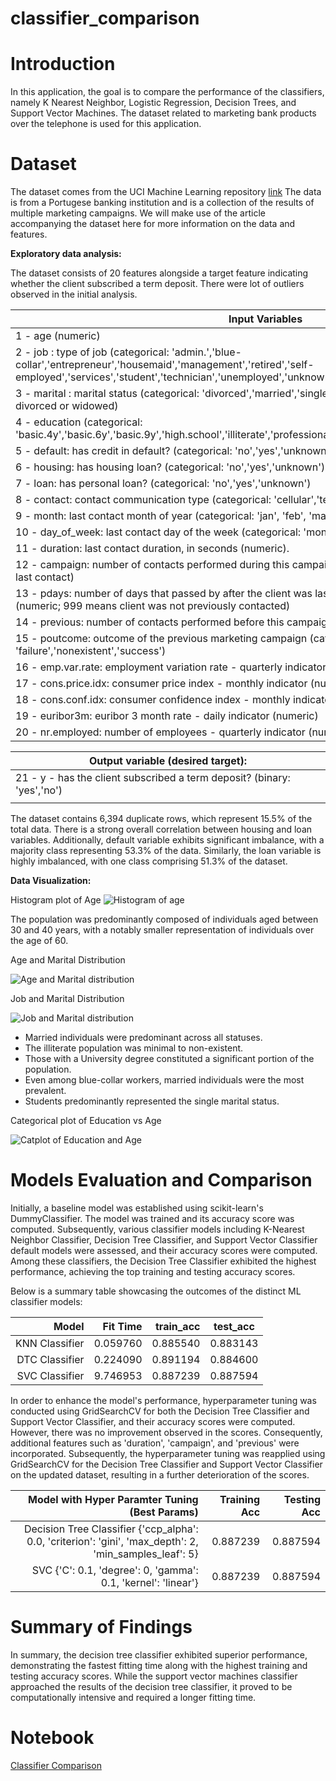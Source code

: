 # classifier_comparison

# Introduction

In this application, the goal is to compare the performance of the classifiers, namely K Nearest Neighbor, Logistic Regression, Decision Trees, and Support Vector Machines. The dataset related to marketing bank products over the telephone is used for this application.

# Dataset

The dataset comes from the UCI Machine Learning repository [link](https://archive.ics.uci.edu/ml/datasets/bank+marketing) The data is from a Portugese banking institution and is a collection of the results of multiple marketing campaigns. We will make use of the article accompanying the dataset here for more information on the data and features.

**Exploratory data analysis:**

The dataset consists of 20 features alongside a target feature indicating whether the client subscribed a term deposit. There were lot of outliers observed in the initial analysis. 

| Input Variables |
|---|
| 1 - age (numeric) |
| 2 - job : type of job (categorical: 'admin.','blue-collar','entrepreneur','housemaid','management','retired','self-employed','services','student','technician','unemployed','unknown') |
| 3 - marital : marital status (categorical: 'divorced','married','single','unknown'; note: 'divorced' means divorced or widowed) |
| 4 - education (categorical: 'basic.4y','basic.6y','basic.9y','high.school','illiterate','professional.course','university.degree','unknown') |
| 5 - default: has credit in default? (categorical: 'no','yes','unknown') |
| 6 - housing: has housing loan? (categorical: 'no','yes','unknown') |
| 7 - loan: has personal loan? (categorical: 'no','yes','unknown') |
| 8 - contact: contact communication type (categorical: 'cellular','telephone') |
| 9 - month: last contact month of year (categorical: 'jan', 'feb', 'mar', ..., 'nov', 'dec') |
| 10 - day_of_week: last contact day of the week (categorical: 'mon','tue','wed','thu','fri') |
| 11 - duration: last contact duration, in seconds (numeric). |
| 12 - campaign: number of contacts performed during this campaign and for this client (numeric, includes last contact) |
| 13 - pdays: number of days that passed by after the client was last contacted from a previous campaign (numeric; 999 means client was not previously contacted) |
| 14 - previous: number of contacts performed before this campaign and for this client (numeric) |
| 15 - poutcome: outcome of the previous marketing campaign (categorical: 'failure','nonexistent','success') |
| 16 - emp.var.rate: employment variation rate - quarterly indicator (numeric) |
| 17 - cons.price.idx: consumer price index - monthly indicator (numeric) |
| 18 - cons.conf.idx: consumer confidence index - monthly indicator (numeric) |
| 19 - euribor3m: euribor 3 month rate - daily indicator (numeric) |
| 20 - nr.employed: number of employees - quarterly indicator (numeric) |

| Output variable (desired target): |
|---|
| 21 - y - has the client subscribed a term deposit? (binary: 'yes','no') |
|  |

The dataset contains 6,394 duplicate rows, which represent 15.5% of the total data. There is a strong overall correlation between housing and loan variables. Additionally, default variable exhibits significant imbalance, with a majority class representing 53.3% of the data. Similarly, the loan variable is highly imbalanced, with one class comprising 51.3% of the dataset.

**Data Visualization:**

Histogram plot of Age
![Histogram of age](/images/agehistogram.png)


The population was predominantly composed of individuals aged between 30 and 40 years, with a notably smaller representation of individuals over the age of 60.

Age and Marital Distribution

![Age and Marital distribution](/images/edumaritaldist.png)

Job and Marital Distribution

![Job and Marital distribution](/images/jobmaritaldist.png)

* Married individuals were predominant across all statuses.
* The illiterate population was minimal to non-existent.
* Those with a University degree constituted a significant portion of the population.
* Even among blue-collar workers, married individuals were the most prevalent.
* Students predominantly represented the single marital status.

Categorical plot of Education vs Age

![Catplot of Education and Age](/images/eduagecat.png)


# Models Evaluation and Comparison

Initially, a baseline model was established using scikit-learn's DummyClassifier. The model was trained and its accuracy score was computed. Subsequently, various classifier models including K-Nearest Neighbor Classifier, Decision Tree Classifier, and Support Vector Classifier default models were assessed, and their accuracy scores were computed. Among these classifiers, the Decision Tree Classifier exhibited the highest performance, achieving the top training and testing accuracy scores.

Below is a summary table showcasing the outcomes of the distinct ML classifier models:

|          Model | Fit Time | train_acc | test_acc |
|---------------:|---------:|----------:|----------|
| KNN Classifier | 0.059760 |  0.885540 | 0.883143 |
| DTC Classifier | 0.224090 |  0.891194 | 0.884600 |
| SVC Classifier | 9.746953 |  0.887239 | 0.887594 |

In order to enhance the model's performance, hyperparameter tuning was conducted using GridSearchCV for both the Decision Tree Classifier and Support Vector Classifier, and their accuracy scores were computed. However, there was no improvement observed in the scores. Consequently, additional features such as 'duration', 'campaign', and 'previous' were incorporated. Subsequently, the hyperparameter tuning was reapplied using GridSearchCV for the Decision Tree Classifier and Support Vector Classifier on the updated dataset, resulting in a further deterioration of the scores.

| Model with Hyper Paramter Tuning (Best Params) | Training Acc | Testing Acc |
|---:|---:|---:|
| Decision Tree Classifier {'ccp_alpha': 0.0, 'criterion': 'gini', 'max_depth': 2, 'min_samples_leaf': 5} | 0.887239 | 0.887594 |
| SVC {'C': 0.1, 'degree': 0, 'gamma': 0.1, 'kernel': 'linear'} | 0.887239 | 0.887594 |

# Summary of Findings

In summary, the decision tree classifier exhibited superior performance, demonstrating the fastest fitting time along with the highest training and testing accuracy scores. While the support vector machines classifier approached the results of the decision tree classifier, it proved to be computationally intensive and required a longer fitting time.

# Notebook

[Classifier Comparison](/prompt_III.ipynb)
